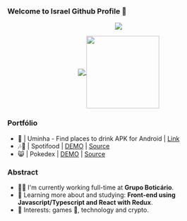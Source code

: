 ### Welcome to Israel Github Profile 🤖

<p align="center">
  <a href="https://linkedin.com/in/isrmicha"><img src="https://img.shields.io/static/v1?label=LinkedIn&message=isrmicha&color=blue&logo=linkedin&style=flat-square&logoColor=white"" /></a>
</p>

<p align="center">
  <a href="https://github.com/anuraghazra/github-readme-stats">
    <img
      align="center"
      src="https://github-readme-stats.vercel.app/api/top-langs/?username=isrmicha&layout=compact"
    />
  </a>
  <a href="https://github.com/anuraghazra/github-readme-stats">
    <img
      align="center"
      height="165"
      src="https://github-readme-stats.vercel.app/api?username=isrmicha&count_private=true&show_icons=true&custom_title=Github%20Status&hide=issues"
    />
  </a>
</p>

### Portfólio
  - 🍻 | Uminha - Find places to drink APK for Android | [Link](https://m.apkpure.com/br/uminha-bora-tomar-uma/com.isrstudio.uminhabeer) 
  - 🎶🍕 | Spotifood | [DEMO](https://isrmicha-spotifood.herokuapp.com/) | [Source](https://github.com/isrmicha/ifood-frontend-test)
  - 😸 | Pokedex | [DEMO](https://pokedex-website.herokuapp.com) | [Source](https://gitlab.com/isrmicha1/pokemon)



### Abstract

 - 👨‍💻 I'm currently working full-time at **Grupo Boticário**.
 - 🌱 Learning more about and studying: **Front-end using Javascript/Typescript and React with Redux**.
 - 💙 Interests: games 👾, technology and crypto.


